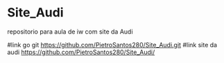# Site_Audi
repositorio para aula de iw com site da Audi

#link go git
https://github.com/PietroSantos280/Site_Audi.git
#link site da audi
https://github.com/PietroSantos280/Site_Audi/
